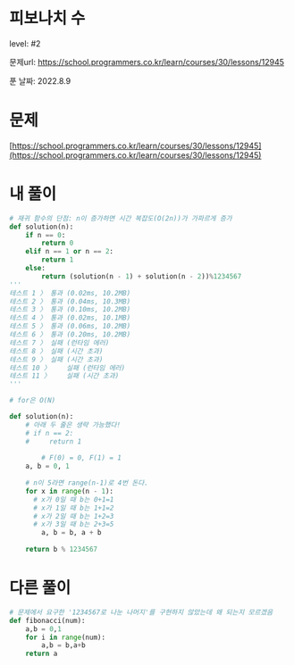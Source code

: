 # 피보나치 수

level: #2

문제url: https://school.programmers.co.kr/learn/courses/30/lessons/12945

푼 날짜: 2022.8.9

# 문제

[https://school.programmers.co.kr/learn/courses/30/lessons/12945](https://school.programmers.co.kr/learn/courses/30/lessons/12945)

# 내 풀이

```python
# 재귀 함수의 단점: n이 증가하면 시간 복잡도(O(2n))가 가파르게 증가
def solution(n):
    if n == 0:
        return 0
    elif n == 1 or n == 2:
        return 1
    else:
        return (solution(n - 1) + solution(n - 2))%1234567
'''
테스트 1 〉	통과 (0.02ms, 10.2MB)
테스트 2 〉	통과 (0.04ms, 10.3MB)
테스트 3 〉	통과 (0.10ms, 10.2MB)
테스트 4 〉	통과 (0.02ms, 10.1MB)
테스트 5 〉	통과 (0.06ms, 10.2MB)
테스트 6 〉	통과 (0.20ms, 10.2MB)
테스트 7 〉	실패 (런타임 에러)
테스트 8 〉	실패 (시간 초과)
테스트 9 〉	실패 (시간 초과)
테스트 10 〉	실패 (런타임 에러)
테스트 11 〉	실패 (시간 초과)
'''
```

```python
# for은 O(N)

def solution(n):
    # 아래 두 줄은 생략 가능했다!
    # if n == 2:
    #     return 1
    
		# F(0) = 0, F(1) = 1 
    a, b = 0, 1
    
    # n이 5라면 range(n-1)로 4번 돈다.
    for x in range(n - 1):
      # x가 0일 때 b는 0+1=1
      # x가 1일 때 b는 1+1=2
      # x가 2일 때 b는 1+2=3
      # x가 3일 때 b는 2+3=5
        a, b = b, a + b
        
    return b % 1234567
```

# 다른 풀이

```python
# 문제에서 요구한 '1234567로 나눈 나머지'를 구현하지 않았는데 왜 되는지 모르겠음
def fibonacci(num):
    a,b = 0,1
    for i in range(num):
        a,b = b,a+b
    return a
```
